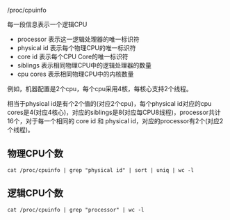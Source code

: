  /proc/cpuinfo

每一段信息表示一个逻辑CPU

- processor 表示这一逻辑处理器的唯一标识符
- physical id 表示每个物理CPU的唯一标识符
- core id 表示每个CPU Core的唯一标识符
- siblings 表示相同物理CPU中的逻辑处理器的数量
- cpu cores 表示相同物理CPU中的内核数量

例如，机器配置是2个cpu，每个cpu采用4核，每核心支持2个线程。

相当于physical id是有个2个值的(对应2个cpu)，每个physical id对应的cpu cores是4(对应4核心)，对应的siblings是8(对应每CPU8线程)，processor共计16个，对于每一个相同的 core id 和 physical id，对应的processor有2个(对应2个线程)。

## 物理CPU个数

```
cat /proc/cpuinfo | grep "physical id" | sort | uniq | wc -l
```

## 逻辑CPU个数

```
cat /proc/cpuinfo | grep "processor" | wc -l
```
 
